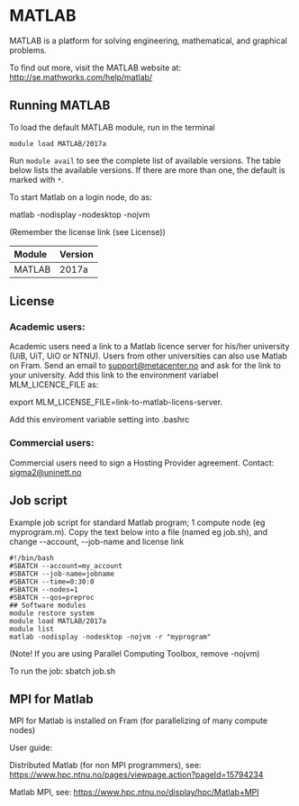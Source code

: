 # MATLAB

MATLAB is a platform for solving engineering, mathematical, and graphical problems.

To find out more, visit the MATLAB website at: http://se.mathworks.com/help/matlab/

## Running MATLAB

To load the default MATLAB module, run in the terminal

    module load MATLAB/2017a

Run `module avail` to see the complete list of available versions. The table below lists the
available versions. If there are more than one, the default is marked with `*`.

To start Matlab on a login node, do as: 

matlab -nodisplay -nodesktop -nojvm

(Remember the license link (see License))

| Module     | Version     |
| :------------- | :------------- |
| MATLAB |2017a|

## License
### Academic users:
Academic users need a link to a Matlab licence server for his/her university (UiB, UiT, UiO or NTNU).
Users from other universities can also use Matlab on Fram.
Send an email to support@metacenter.no and ask for the link to your university.
Add this link to the environment variabel MLM_LICENCE_FILE as:

export MLM_LICENSE_FILE=link-to-matlab-licens-server.

Add this enviroment variable setting into .bashrc

### Commercial users:
Commercial users need to sign a Hosting Provider agreement. Contact: sigma2@uninett.no

## Job script
Example job script for standard Matlab program; 1 compute node (eg myprogram.m).
Copy the text below into a file (named eg job.sh), and change --account, --job-name and license link

```
#!/bin/bash
#SBATCH --account=my_account
#SBATCH --job-name=jobname
#SBATCH --time=0:30:0
#SBATCH --nodes=1
#SBATCH --qos=preproc
## Software modules
module restore system
module load MATLAB/2017a
module list
matlab -nodisplay -nodesktop -nojvm -r "myprogram"

```
(Note! If you are using Parallel Computing Toolbox, remove -nojvm)

To run the job: sbatch job.sh

## MPI for Matlab
MPI for Matlab is installed on Fram (for parallelizing of many compute nodes)

User guide:

Distributed Matlab (for non MPI programmers), see: https://www.hpc.ntnu.no/pages/viewpage.action?pageId=15794234

Matlab MPI, see: https://www.hpc.ntnu.no/display/hpc/Matlab+MPI


